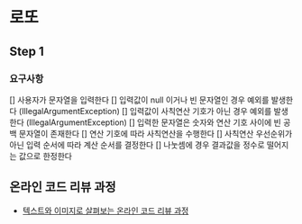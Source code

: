 # 로또
## Step 1
### 요구사항
[] 사용자가 문자열을 입력한다
[] 입력값이 null 이거나 빈 문자열인 경우 예외를 발생한다 (IllegalArgumentException)
[] 입력값이 사칙연산 기호가 아닌 경우 예외를 발생한다 (IllegalArgumentException)
[] 입력한 문자열은 숫자와 연산 기호 사이에 빈 공백 문자열이 존재한다
[] 연산 기호에 따라 사칙연산을 수행한다
[] 사칙연산 우선순위가 아닌 입력 순서에 따라 계산 순서를 결정한다
[] 나눗셈에 경우 결과값을 정수로 떨어지는 값으로 한정한다
## 온라인 코드 리뷰 과정
* [텍스트와 이미지로 살펴보는 온라인 코드 리뷰 과정](https://github.com/next-step/nextstep-docs/tree/master/codereview)